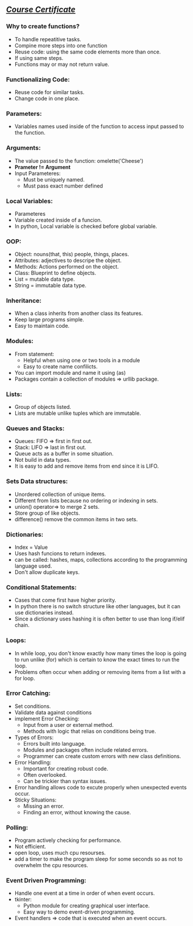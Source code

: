 ## [*Course Certificate*](https://www.linkedin.com/learning/certificates/7d31e20bfb2049a67cbfed49443aeecab24bf12d60543bae7f529e5eddf81346)
### Why to create functions?
- To handle repeatitive tasks. 
- Compine more steps into one function
- Reuse code: using the same code elements more than once. 
- If using same steps. 
- Functions may or may not return value. 
### Functionalizing Code:
- Reuse code for similar tasks.
- Change code in one place. 
### Parameters:
- Variables names used inside of the function to access input passed to the function. 
### Arguments:
- The value passed to the function: omelette('Cheese')
- **Prameter != Argument**
- Input Parameteres:
    - Must be uniquely named. 
    - Must pass exact number defined
### Local Variables:
- Parameteres
- Variable created inside of a funcion. 
- In python, Local  variable is checked before global variable. 
### OOP:
- Object: nouns(that, this) people, things, places. 
- Attributes: adjectives to descripe the object. 
- Methods: Actions performed on the object. 
- Class: Blueprint to define objects. 
- List = mutable data type. 
- String = immutable data type. 
### Inheritance:
- When a class inherits from another class its features. 
- Keep large programs simple. 
- Easy to maintain code. 
### Modules:
- From statement:
    - Helpful when using one or two tools in a module
    - Easy to create name confilicts. 
- You can import module and name it using (as)
- Packages contain a collection of modules => urllib package. 
### Lists:
- Group of objects listed. 
- Lists are mutable unlike tuples which are immutable. 
### Queues and Stacks:
- Queues: FIFO => first in first out. 
- Stack: LIFO => last in first out.
- Queue acts as a buffer in some situation. 
- Not build in data types.  
- It is easy to add and remove items from end since it is LIFO. 
### Sets Data structures:
- Unordered collection of unique items. 
- Different from lists because no ordering or indexing in sets. 
- union() operator=> to merge 2 sets. 
- Store group of like objects.
- difference() remove the common items in two sets. 
### Dictionaries:
- Index = Value
- Uses hash funcions to return indexes. 
- can be called: hashes, maps, collections according to the programming language used. 
- Don't allow duplicate keys.
### Conditional Statements:
- Cases that come first have higher priority.
- In python there is no switch structure like other languages, but it can use dictionaries instead. 
- Since a dictionary uses hashing it is often better to use than long if/elif chain. 
### Loops:
- In while loop, you don't know exactly how many times the loop is going to run unlike (for) which is certain to know the exact times to run the loop. 
- Problems often occur when adding or removing items from a list with a for loop. 
### Error Catching:
- Set conditions.
- Validate data against conditions
- implement Error Checking:
    - Input from a user or external method.
    - Methods with logic that relias on conditions being true.
- Types of Errors:
    - Errors built into language. 
    - Modules and packages often include related errors.
    - Programmer can  create custom errors with new class definitions.
- Error Handling:
    - Important for creating robust code.
    - Often overlooked.
    - Can be trickier than syntax issues.
- Error handling allows code to excute properly when unexpected events occur. 
- Sticky Situations:
    - Missing an error.
    - Finding an error, without knowing the cause. 
### Polling:
- Program actively checking for performance.
- Not efficient. 
- open loop, uses much cpu resourses. 
- add a timer to make the program sleep for some seconds so as not to overwhelm the cpu resources. 
### Event Driven Programming:
- Handle one event at a time in order of when event occurs.  
- tkinter:
    - Python module for creating graphical user interface. 
    - Easy way to demo event-driven programming. 
- Event handlers => code that is executed when an event occurs. 






